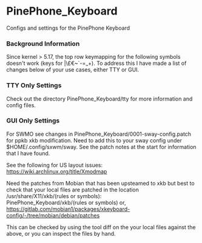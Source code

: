 # PinePhone_Keyboard

Configs and settings for the PinePhone Keyboard

### Background Information

Since kernel > 5.17, the top row keymapping for the following symbols doesn't work (keys for |\£€~`-=_+). To address this I have made a list of changes below of your use cases, either TTY or GUI. 

### TTY Only Settings

Check out the directory PinePhone_Keyboard/tty for more information and config files.

### GUI Only Settings
For SWMO see changes in PinePhone_Keyboard/0001-sway-config.patch for ppkb xkb modification. Need to add this to your sway config under $HOME/.config/sxwm/sway. See the patch notes at the start for information that I have found.

See the following for US layout issues:
https://wiki.archlinux.org/title/Xmodmap

Need the patches from Mobian that has been upsteamed to xkb but best to check that your local files are patched in the location /usr/share/X11/xkb/(rules or symbols):  
PinePhone_Keyboard/xkb/(rules or symbols) or,  
https://gitlab.com/mobian1/packages/xkeyboard-config/-/tree/mobian/debian/patches

This can be checked by using the tool diff on the your local files against the above, or you can inspect the files by hand.
